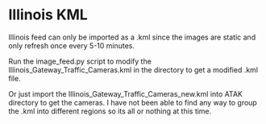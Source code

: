 # Illinois KML

Illinois feed can only be imported as a .kml since the images are static and only refresh once every 5-10 minutes.

Run the image_feed.py script to modify the Illinois_Gateway_Traffic_Cameras.kml in the directory to get a modified .kml file.

Or just import the Illinois_Gateway_Traffic_Cameras_new.kml into ATAK directory to get the cameras. I have not been able to find any way to group the .kml into different regions so its all or nothing at this time.